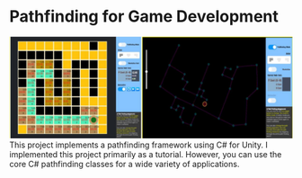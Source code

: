 # Pathfinding for Game Development
![Pathfinding](https://github.com/shamim-akhtar/unity-pathfinding/blob/main/screenshot2_PathFinding.jpg)
This project implements a pathfinding framework using C# for Unity. I implemented this project primarily as a tutorial. However, you can use the core C# pathfinding classes for a wide variety of applications.
